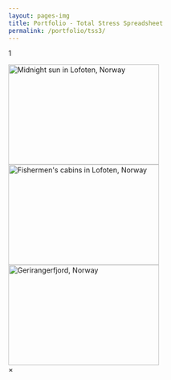 ```yaml
---
layout: pages-img
title: Portfolio - Total Stress Spreadsheet
permalink: /portfolio/tss3/
---
```


[comment]: <> (https://www.w3schools.com/howto/howto_css_modal_images.asp)

<meta name="viewport" content="width=device-width, initial-scale=1">
<body>

<p> 1 </p>

<img class="myImages" id="myImg" src="http://onebigphoto.com/uploads/2012/10/midnight-sun-in-lofoten-norway.jpg" alt="Midnight sun in Lofoten, Norway" width="300" height="200">
<img class="myImages" id="myImg" src="http://cdn-image.travelandleisure.com/sites/default/files/styles/1600x1000/public/1490029386/fisherman-cabin-hamnoy-lofoten-islands-norway-NORWAY0320.jpg?itok=cpPuUjh1" alt="Fishermen's cabins in Lofoten, Norway"
width="300" height="200">
<img class="myImages" id="myImg" src="http://fjordtours.blob.core.windows.net/fjordtours-umbraco/1199/gerirangerfjord-per-ottar-walderhaug-fjordnorway.jpg" alt="Gerirangerfjord, Norway" width="300" height="200">
<div id="myModal" class="modal">
  <span class="close">&times;</span>
  <img class="modal-content" id="img01">
  <div id="caption"></div>
</div>

<script src="/assets/js/modals_img.js"></script>            
</body>
